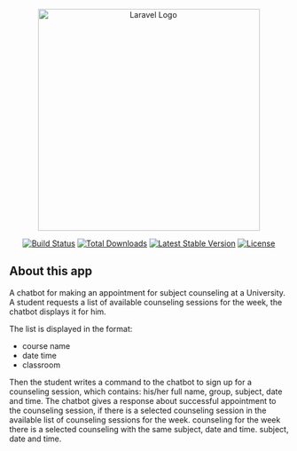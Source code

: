 <p align="center"><a href="https://laravel.com" target="_blank"><img src="https://raw.githubusercontent.com/laravel/art/master/logo-lockup/5%20SVG/2%20CMYK/1%20Full%20Color/laravel-logolockup-cmyk-red.svg" width="400" alt="Laravel Logo"></a></p>

<p align="center">
<a href="https://github.com/laravel/framework/actions"><img src="https://github.com/laravel/framework/workflows/tests/badge.svg" alt="Build Status"></a>
<a href="https://packagist.org/packages/laravel/framework"><img src="https://img.shields.io/packagist/dt/laravel/framework" alt="Total Downloads"></a>
<a href="https://packagist.org/packages/laravel/framework"><img src="https://img.shields.io/packagist/v/laravel/framework" alt="Latest Stable Version"></a>
<a href="https://packagist.org/packages/laravel/framework"><img src="https://img.shields.io/packagist/l/laravel/framework" alt="License"></a>
</p>

## About this app

A chatbot for making an appointment for subject counseling at a
University. A student requests a list of available counseling sessions
for the week, the chatbot displays it for him. 

The list is displayed in the format:
- course name 
- date time
- classroom


Then the student writes a command to the chatbot to sign up for a counseling session, which contains:
his/her full name, group, subject, date and time. The chatbot gives a response about
successful appointment to the counseling session, if there is a selected counseling session in the available list of counseling sessions for the week.
counseling for the week there is a selected counseling with the same subject, date and time.
subject, date and time.

